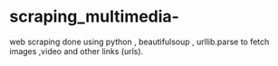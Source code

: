 # scraping_multimedia-
web scraping done using python , beautifulsoup , urllib.parse  to fetch images ,video and other links (urls).
